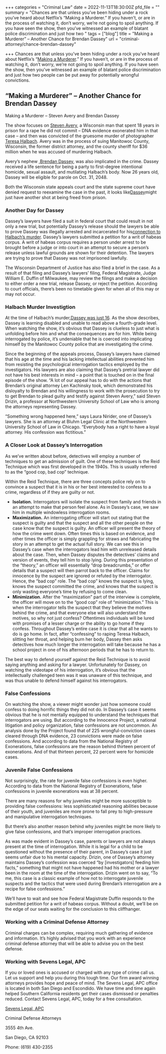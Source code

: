+++
categories = "Criminal Law"
date = 2022-11-13T18:30:00Z
pfd_file = ""
summary = "Chances are that unless you’ve been hiding under a rock you’ve heard about Netflix’s “Making a Murderer.” If you haven’t, or are in the process of watching it, don’t worry, we’re not going to spoil anything. If you have seen the show, then you’ve witnessed an example of blatant police discrimination and just how two "
tags = ["blog"]
title = "Making a Murderer” – Another Chance for Brendan Dassey"
url = "criminal-attorney/chance-brendan-dassey"

+++
Chances are that unless you’ve been hiding under a rock you’ve heard about Netflix’s “[Making a Murderer](https://www.sevenslegal.com/).” If you haven’t, or are in the process of watching it, don’t worry, we’re not going to spoil anything. If you have seen the show, then you’ve witnessed an example of blatant police discrimination and just how two people can be put away for potentially wrongful convictions.

## “Making a Murderer” – Another Chance for Brendan Dassey

Making a Murderer – Steven Avery and Brendan Dassey

The show focuses on [Steven Avery](https://www.sevenslegal.com/), a Wisconsin man that spent 18 years in prison for a rape he did not commit – DNA evidence exonerated him in that case – and then was convicted of the gruesome murder of photographer [Teresa Halbach](https://www.sevenslegal.com/). Avery was in the process of suing Manitowoc County, Wisconsin, the former district attorney, and the county sheriff for $36 million when he was accused of murdering Halbach.

Avery’s nephew ,[Brendan Dassey](https://www.sevenslegal.com/), was also implicated in the crime. Dassey received a life sentence for being a party to first-degree intentional homicide, sexual assault, and mutilating Halbach’s body. Now 26 years old, Dassey will be eligible for parole on Oct. 31, 2048.

Both the Wisconsin state appeals court and the state supreme court have denied request to reexamine the case in the past, it looks like[Dassey](https://www.sevenslegal.com/)might just have another shot at being freed from prison.

### Another Day for Dassey

Dassey’s lawyers have filed a suit in federal court that could result in not only a new trial, but potentially Dassey’s release should the lawyers be able to prove Dassey was illegally arrested and incarcerated for his[connection to Halbach’s murder](https://www.sevenslegal.com/). Dassey’s lawyers submitted a petition for a writ of habeas corpus. A writ of habeas corpus requires a person under arrest to be brought before a judge or into court in an attempt to secure a person’s release unless lawful grounds are shown for their detention. The lawyers are trying to prove that Dassey was not imprisoned lawfully.

The Wisconsin Department of Justice has also filed a brief in the case. As a result of that filing and Dassey’s lawyers’ filing, Federal Magistrate, Judge William E. Duffin of Milwaukee, may review the filings and make a decision to either order a new trial, release Dassey, or reject the petition. According to court officials, there’s been no timetable given for when all of this may or may not occur.

### Halbach Murder Investigtion

At the time of Halbach’s murder,[Dassey was just 16](https://www.sevenslegal.com/). As the show describes, Dassey is learning disabled and unable to read above a fourth-grade level. When watching the show, it’s obvious that Dassey is clueless to just what is unfolding before him and what the consequences are for him. While being interrogated by police, it’s undeniable that he is coerced into implicating himself by the Manitowoc County police that are investigating the crime.

Since the beginning of the appeals process, Dassey’s lawyers have claimed that his age at the time and his lacking intellectual abilities prevented him from resisting the psychological interrogation tactics employed by the investigators. His lawyers are also claiming that Dassey’s pretrial lawyer did not have his best interests in mind – a point that is touched on in the final episode of the show. “A lot of our appeal has to do with the actions that Brendan’s original attorney Len Kachinsky took, which demonstrated his disloyalty to Brendan and his willingness to work with the prosecution to try to get Brendan to plead guilty and testify against Steven Avery,” said Steven Drizin, a professor at Northwestern University School of Law who is among the attorneys representing Dassey.

“Something wrong happened here,” says Laura Nirider, one of Dassey’s lawyers. She is an attorney at Bluhm Legal Clinic at the Northwestern University School of Law in Chicago. “Everybody has a right to have a loyal attorney. His confession was fictitious.”

### A Closer Look at Dassey’s Interrogation

As we’ve written about before, detectives will employ a number of techniques to get an admission of guilt. One of these techniques is the Reid Technique which was first developed in the 1940s. This is usually referred to as the “good cop, bad cop” technique.

Within the Reid Technique, there are three concepts police rely on to convince a suspect that it is in his or her best interested to confess to a crime, regardless of if they are guilty or not.

* **Isolation.** Interrogators will isolate the suspect from family and friends in an attempt to make that person feel alone. As in Dassey’s case, we saw him in multiple windowless interrogation rooms.
* **Maximization.** An interrogating officer will start out stating that the suspect is guilty and that the suspect and all the other people on the case know that the suspect is guilty. An officer will present the theory of how the crime went down. Often times this is based on evidence, and other times the officer is simply grappling for straws and fabricating the story in an attempt to get the actual full story. We can see this in Dassey’s case when the interrogators lead him with unreleased details about the case. Then, when Dassey disputes the detectives’ claims and version of events, they tell him to stop lying. During this presentation of the “theory,” an officer will essentially “drop breadcrumbs,” or offer details that a suspect will then parrot back to the officer. Claims for innocence by the suspect are ignored or refuted by the interrogator. Hence, the “bad cop” role. The “bad cop” knows the suspect is lying, knows the suspect committed the crime, and knows that the suspect is only wasting everyone’s time by refusing to come clean.
* **Minimization.** After the “maximization” part of the interview is complete, the officer will move on to the “good cop” role of “minimization.” This is when the interrogator tells the suspect that they believe the motives behind the crime, and that everyone else will also understand the motives, so why not just confess? Oftentimes individuals will be lured with promises of a lesser charge or the ability to go home if they confess. Throughout Dassey’s entire case it is clear that all he wants to do is go home. In fact, after “confessing” to raping Teresa Halbach, slitting her throat, and helping burn her body, Dassey then asks detectives how much longer the interrogation will take because he has a school project in one of his afternoon periods that he has to return to.

The best way to defend yourself against the Reid Technique is to avoid saying anything and asking for a lawyer. Unfortunately for Dassey, on watching the videotape of his interrogation, it’s obvious that the intellectually challenged teen was it was unaware of this technique, and was thus unable to defend himself against his interrogators.

### False Confessions

On watching the show, a viewer might wonder just how someone could confess to doing horrific things they did not do. In Dassey’s case it seems obvious that he is not mentally equipped to understand the techniques that interrogators are using. But according to the Innocence Project, a national litigation and policy organization, false confessions are not uncommon. An analysis done by the Project found that of 225 wrongful-conviction cases cleared through DNA evidence, 23 convictions were made on false confessions. And according to data from the National Registry of Exonerations, false confessions are the reason behind thirteen percent of exonerations. And of that thirteen percent, 22 percent were for homicide cases.

### Juvenile False Confessions

Not surprisingly, the rate for juvenile false confessions is even higher. According to data from the National Registry of Exonerations, false confessions in juvenile exonerations was at 38 percent.

There are many reasons for why juveniles might be more susceptible to providing false confessions: less sophisticated reasoning abilities because of their youth, and juveniles are more prone to fall prey to high-pressure and manipulative interrogation techniques.

But there’s also another reason behind why juveniles might be more likely to give false confessions, and that’s improper interrogation practices.

As was made evident in Dassey’s case, parents or lawyers are not always present at the time of interrogation. While it is legal for a child to be questioned without the presence of their parent, in Dassey’s case it just seems unfair due to his mental capacity. Drizin, one of Dassey’s attorney maintains Dassey’s confession was coerced “by \[investigators\] feeding him facts,” something that might not have happened had his mother or a lawyer been in the room at the time of the interrogation. Drizin went on to say, “To me, this case is a classic example of how not to interrogate juvenile suspects and the tactics that were used during Brendan’s interrogation are a recipe for false confessions.”

We’ll have to wait and see how Federal Magistrate Duffin responds to the submitted petition for a writ of habeas corpus. Without a doubt, we’ll be on the edge of our seats waiting for the conclusion to this cliffhanger.

### Working with a Criminal Defense Attorney

Criminal charges can be complex, requiring much gathering of evidence and information. It’s highly advised that you work with an experience criminal defense attorney that will be able to advise you on the best defense.

### Working with Sevens Legal, APC

If you or loved ones is accused or charged with any type of crime call us. Let us support and help you during this tough time. Our firm award winning attorneys provides hope and peace of mind. The Sevens Legal, APC office is located in both San Diego and Escondido. We have time and time again helped Southern California residents get their cases dismissed or penalties reduced. Contact Sevens Legal, APC, today for a free consultation.

[Sevens Legal, APC](https://www.sevenslegal.com/ "Sevens Legal, APC")

Criminal Defense Attorneys

3555 4th Ave.

San Diego, CA 92103

Phone: (619) 430-2355
